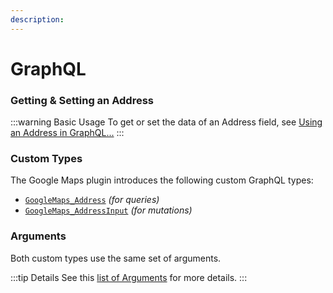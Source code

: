 ```yaml
---
description:
---
```


# GraphQL

### Getting & Setting an Address

:::warning Basic Usage
To get or set the data of an Address field, see [Using an Address in GraphQL...](/address-field/graphql/)
:::

### Custom Types

The Google Maps plugin introduces the following custom GraphQL types:

- [`GoogleMaps_Address`](/graphql/types/address/) _(for queries)_
- [`GoogleMaps_AddressInput`](/graphql/types/address-input/) _(for mutations)_

### Arguments

Both custom types use the same set of arguments.

:::tip Details
See this [list of Arguments](/graphql/types/address/#arguments) for more details. 
:::
